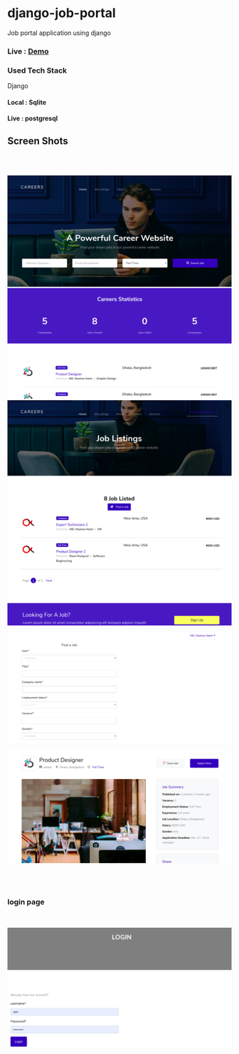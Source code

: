 # django-job-portal
Job portal application using django
### Live : [Demo](https://job-portal-10.herokuapp.com/)
### Used Tech Stack
Django
#### Local : Sqlite
#### Live : postgresql

## Screen Shots
<br/>
<br/>


![](ss1.png)
<br/>
![](ss2.png)
<br/>
![](ss3.png)
<br/>
![](ss4.png)
<br/>

![](ss5.png)
<br/>

![](ss6.png)<br/><br/>
<br/><br/>
### login page
<br/>

![](SS/ss05.png)

